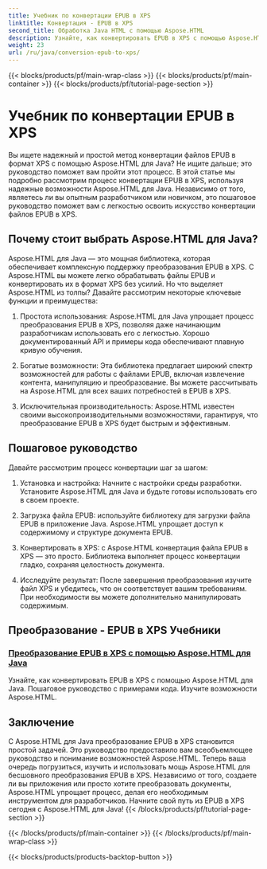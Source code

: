 ```yaml
---
title: Учебник по конвертации EPUB в XPS
linktitle: Конвертация - EPUB в XPS
second_title: Обработка Java HTML с помощью Aspose.HTML
description: Узнайте, как конвертировать EPUB в XPS с помощью Aspose.HTML для Java. Получите пошаговое руководство и примеры кода, изучая возможности Aspose.HTML в этих руководствах.
weight: 23
url: /ru/java/conversion-epub-to-xps/
---
```


{{< blocks/products/pf/main-wrap-class >}}
{{< blocks/products/pf/main-container >}}
{{< blocks/products/pf/tutorial-page-section >}}

# Учебник по конвертации EPUB в XPS


Вы ищете надежный и простой метод конвертации файлов EPUB в формат XPS с помощью Aspose.HTML для Java? Не ищите дальше; это руководство поможет вам пройти этот процесс. В этой статье мы подробно рассмотрим процесс конвертации EPUB в XPS, используя надежные возможности Aspose.HTML для Java. Независимо от того, являетесь ли вы опытным разработчиком или новичком, это пошаговое руководство поможет вам с легкостью освоить искусство конвертации файлов EPUB в XPS.

## Почему стоит выбрать Aspose.HTML для Java?

Aspose.HTML для Java — это мощная библиотека, которая обеспечивает комплексную поддержку преобразования EPUB в XPS. С Aspose.HTML вы можете легко обрабатывать файлы EPUB и конвертировать их в формат XPS без усилий. Но что выделяет Aspose.HTML из толпы? Давайте рассмотрим некоторые ключевые функции и преимущества:

1. Простота использования: Aspose.HTML для Java упрощает процесс преобразования EPUB в XPS, позволяя даже начинающим разработчикам использовать его с легкостью. Хорошо документированный API и примеры кода обеспечивают плавную кривую обучения.

2. Богатые возможности: Эта библиотека предлагает широкий спектр возможностей для работы с файлами EPUB, включая извлечение контента, манипуляцию и преобразование. Вы можете рассчитывать на Aspose.HTML для всех ваших потребностей в EPUB в XPS.

3. Исключительная производительность: Aspose.HTML известен своими высокопроизводительными возможностями, гарантируя, что преобразование EPUB в XPS будет быстрым и эффективным.

## Пошаговое руководство

Давайте рассмотрим процесс конвертации шаг за шагом:

1. Установка и настройка: Начните с настройки среды разработки. Установите Aspose.HTML для Java и будьте готовы использовать его в своем проекте.

2. Загрузка файла EPUB: используйте библиотеку для загрузки файла EPUB в приложение Java. Aspose.HTML упрощает доступ к содержимому и структуре документа EPUB.

3. Конвертировать в XPS: с Aspose.HTML конвертация файла EPUB в XPS — это просто. Библиотека выполняет процесс конвертации гладко, сохраняя целостность документа.

4. Исследуйте результат: После завершения преобразования изучите файл XPS и убедитесь, что он соответствует вашим требованиям. При необходимости вы можете дополнительно манипулировать содержимым.

## Преобразование - EPUB в XPS Учебники
### [Преобразование EPUB в XPS с помощью Aspose.HTML для Java](./convert-epub-to-xps/)
Узнайте, как конвертировать EPUB в XPS с помощью Aspose.HTML для Java. Пошаговое руководство с примерами кода. Изучите возможности Aspose.HTML.

## Заключение

С Aspose.HTML для Java преобразование EPUB в XPS становится простой задачей. Это руководство предоставило вам всеобъемлющее руководство и понимание возможностей Aspose.HTML. Теперь ваша очередь погрузиться, изучить и использовать мощь Aspose.HTML для бесшовного преобразования EPUB в XPS. Независимо от того, создаете ли вы приложения или просто хотите преобразовать документы, Aspose.HTML упрощает процесс, делая его необходимым инструментом для разработчиков. Начните свой путь из EPUB в XPS сегодня с Aspose.HTML для Java!
{{< /blocks/products/pf/tutorial-page-section >}}

{{< /blocks/products/pf/main-container >}}
{{< /blocks/products/pf/main-wrap-class >}}

{{< blocks/products/products-backtop-button >}}
